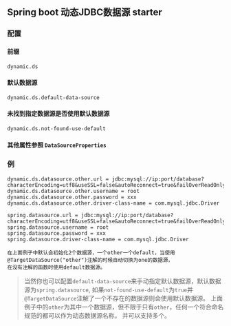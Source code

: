 ## Spring boot 动态JDBC数据源 starter

### 配置
#### 前缀
    dynamic.ds
#### 默认数据源
    dynamic.ds.default-data-source
#### 未找到指定数据源是否使用默认数据源
    dynamic.ds.not-found-use-default
#### 其他属性参照 `DataSourceProperties`

### 例
    dynamic.ds.datasource.other.url = jdbc:mysql://ip:port/database?characterEncoding=utf8&useSSL=false&autoReconnect=true&failOverReadOnly=false&allowMultiQueries=true
    dynamic.ds.datasource.other.username = root
    dynamic.ds.datasource.other.password = xxx
    dynamic.ds.datasource.other.driver-class-name = com.mysql.jdbc.Driver
    
    spring.datasource.url = jdbc:mysql://ip:port/database?characterEncoding=utf8&useSSL=false&autoReconnect=true&failOverReadOnly=false&allowMultiQueries=true 
    spring.datasource.username = root
    spring.datasource.password = xxx
    spring.datasource.driver-class-name = com.mysql.jdbc.Driver
    
    在上面例子中默认会初始化2个数据源，一个other一个default，当使用@TargetDataSource("other")注解的时候自动切换为one的数据源，
    在没有注解的函数时使用default数据源。
    
> 当然你也可以配置`default-data-source`来手动指定默认数据源，默认数据源为`spring.datasource`,
    如果`not-found-use-default`为`true`并`@TargetDataSource`注解了一个不存在的数据源则会使用默认数据源。
    上面例子中的`other`为其中一个数据源，但不限于只有`other`，任何一个符合命名规范的都可以作为动态数据源名称，
    并可以支持多个。
